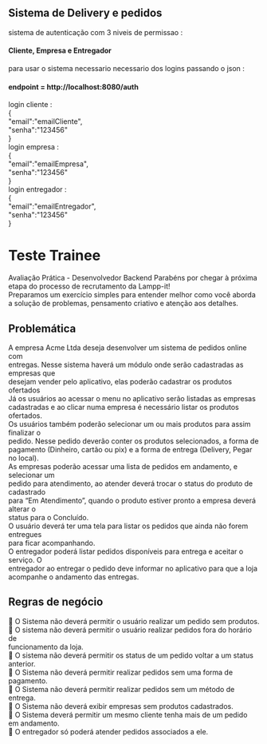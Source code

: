 

## Sistema de Delivery e pedidos
sistema de autenticação com 3 niveis de permissao : 
#### Cliente, Empresa e Entregador  

para usar o sistema necessario necessario dos logins passando  o json : 

#### endpoint = http://localhost:8080/auth  

login cliente :  
{  
"email":"emailCliente",  
"senha":"123456"  
}  
login empresa :   
{   
"email":"emailEmpresa",  
"senha":"123456"  
}  
login entregador :   
{    
"email":"emailEntregador",  
"senha":"123456"  
}  







# Teste Trainee

Avaliação Prática - Desenvolvedor Backend
Parabéns por chegar à próxima etapa do processo de recrutamento da Lampp-it!  
Preparamos um exercício simples para entender melhor como você aborda a solução 
de problemas, pensamento criativo e atenção aos detalhes.  

## Problemática  
A empresa Acme Ltda deseja desenvolver um sistema de pedidos online com  
entregas. Nesse sistema haverá um módulo onde serão cadastradas as empresas que  
desejam vender pelo aplicativo, elas poderão cadastrar os produtos ofertados   
Já os usuários ao acessar o menu no aplicativo serão listadas as empresas  
cadastradas e ao clicar numa empresa é necessário listar os produtos ofertados.  
Os usuários também poderão selecionar um ou mais produtos para assim finalizar o  
pedido. Nesse pedido deverão conter os produtos selecionados, a forma de  
pagamento (Dinheiro, cartão ou pix) e a forma de entrega (Delivery, Pegar no local).  
As empresas poderão acessar uma lista de pedidos em andamento, e selecionar um  
pedido para atendimento, ao atender deverá trocar o status do produto de cadastrado  
para “Em Atendimento”, quando o produto estiver pronto a empresa deverá alterar o  
status para o Concluído.   
O usuário deverá ter uma tela para listar os pedidos que ainda não forem entregues  
para ficar acompanhando.  
O entregador poderá listar pedidos disponíveis para entrega e aceitar o serviço. O  
entregador ao entregar o pedido deve informar no aplicativo para que a loja  
acompanhe o andamento das entregas.  

## Regras de negócio   
 O Sistema não deverá permitir o usuário realizar um pedido sem produtos.  
 O sistema não deverá permitir o usuário realizar pedidos fora do horário de  
funcionamento da loja.  
 O sistema não deverá permitir os status de um pedido voltar a um status anterior.  
 O Sistema não deverá permitir realizar pedidos sem uma forma de pagamento.  
 O Sistema não deverá permitir realizar pedidos sem um método de entrega.  
 O Sistema não deverá exibir empresas sem produtos cadastrados.  
 O Sistema deverá permitir um mesmo cliente tenha mais de um pedido em andamento.  
 O entregador só poderá atender pedidos associados a ele.  
